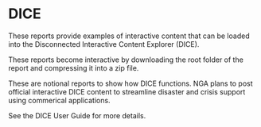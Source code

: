 # DICE
These reports provide examples of interactive content that can be loaded into the Disconnected Interactive Content Explorer (DICE). 

These reports become interactive by downloading the root folder of the report and compressing it into a zip file. 

These are notional reports to show how DICE functions. NGA plans to post official interactive DICE content to streamline disaster and crisis support using commerical applications. 

See the DICE User Guide for more details.
